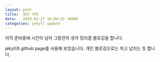 ```yaml
---
layout: post
title:  정리 시작
date:   2019-02-27 16:04:32 +0900
categories: jekyll update
---
```

이직 준비중에 시간이 남아 그동안의 생각 정리겸 블로깅을 합니다.

jekyll과 github page를 사용해 보았습니다. 개인 블로깅으로는 차고 넘치는 듯 합니다.